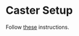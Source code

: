 # Caster Setup

Follow [these](https://www.youtube.com/watch?v=wjSwB4cpMDI&list=PLV6JPhkq1x8JNM6Cw02M_cMueGmh9ma50&index=4&ab_channel=castervoice) instructions.